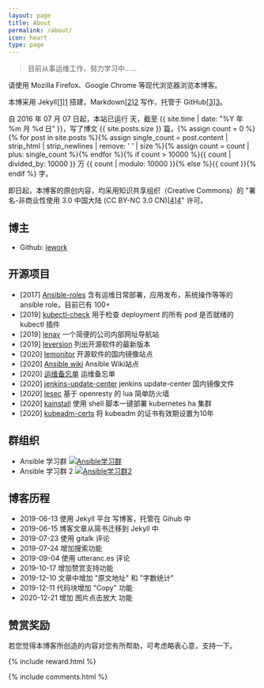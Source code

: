 ```yaml
---
layout: page
title: About
permalink: /about/
icon: heart
type: page
---
```


> 目前从事运维工作，努力学习中......

请使用 Mozilla Firefox、Google Chrome 等现代浏览器浏览本博客。

本博采用 Jekyll[[1]][1] 搭建，Markdown[[2]][2] 写作，托管于 GitHub[[3]][3]。

自 2016 年 07 月 07 日起，本站已运行 <span id="days"></span> 天，截至 {{ site.time | date: "%Y 年 %m 月 %d 日" }}，写了博文 {{ site.posts.size }} 篇，{% assign count = 0 %}{% for post in site.posts %}{% assign single_count = post.content | strip_html | strip_newlines | remove: ' ' | size %}{% assign count = count | plus: single_count %}{% endfor %}{% if count > 10000 %}{{ count | divided_by: 10000 }} 万 {{ count | modulo: 10000 }}{% else %}{{ count }}{% endif %} 字。

即日起，本博客的原创内容，均采用知识共享组织（Creative Commons）的 "署名-非商业性使用 3.0 中国大陆 (CC BY-NC 3.0 CN)[[4]][4]" 许可。

## 博主

- Github: [lework](https://github.com/lework)

## 开源项目

- [2017] [Ansible-roles](https://github.com/lework/Ansible-roles) 含有运维日常部署，应用发布，系统操作等等的 ansible role，目前已有 100+
- [2019] [kubectl-check](https://github.com/lework/kubectl-check) 用于检查 deployment 的所有 pod 是否就绪的 kubectl 插件
- [2019] [lenav](https://github.com/lework/lenav) 一个简便的公司内部网址导航站
- [2019] [leversion](https://github.com/lework/leversion) 列出开源软件的最新版本
- [2020] [lemonitor](https://github.com/lework/lemonitor) 开源软件的国内镜像站点
- [2020] [Ansible wiki](https://github.com/leops-china/ansible-wiki) Ansible Wiki站点
- [2020] [运维备忘单](https://cs.leops.cn/#/) 运维备忘单
- [2020] [jenkins-update-center](https://github.com/lework/jenkins-update-center) jenkins update-center 国内镜像文件
- [2020] [lesec](https://github.com/lework/lesec) 基于 openresty 的 lua 简单防火墙
- [2020] [kainstall](https://github.com/lework/kainstall) 使用 shell 脚本一键部署 kubernetes ha 集群
- [2020] [kubeadm-certs](https://github.com/lework/kubeadm-certs) 将 kubeadm 的证书有效期设置为10年


## 群组织

- Ansible 学习群 <a target="_blank" href="//shang.qq.com/wpa/qunwpa?idkey=76a382732441da12c7b6bc8393cdacdecd38f23a840abb8685bb55ac33f8fdd9"><img border="0" src="//pub.idqqimg.com/wpa/images/group.png" alt="Ansible学习群" title="Ansible学习群"></a>
- Ansible 学习群 2 <a target="_blank" href="//shang.qq.com/wpa/qunwpa?idkey=619146ae673362fbfa81f78d3646df3703ae324d720396a9d9c543470b0f0ff6"><img border="0" src="//pub.idqqimg.com/wpa/images/group.png" alt="Ansible学习群2" title="Ansible学习群2"></a>

## 博客历程

- 2019-06-13 使用 Jekyll 平台 写博客，托管在 Gihub 中
- 2019-06-15 博客文章从简书迁移到 Jekyll 中
- 2019-07-23 使用 gitalk 评论
- 2019-07-24 增加搜索功能
- 2019-09-04 使用 utteranc.es 评论
- 2019-10-17 增加赞赏支持功能
- 2019-12-10 文章中增加 "原文地址" 和 "字数统计"
- 2019-12-11 代码块增加 "Copy" 功能
- 2020-12-21 增加 图片点击放大 功能

## 赞赏奖励

若您觉得本博客所创造的内容对您有所帮助，可考虑略表心意，支持一下。

{% include reward.html %}

[1]: https://jekyllrb.com/ "Jekyll"
[2]: http://daringfireball.net/projects/markdown/ "Markdown"
[3]: https://github.com/ "GitHub"
[4]: http://creativecommons.org/licenses/by-nc/3.0/cn/ "署名-非商业性使用 3.0 中国大陆"

{% include comments.html %}

<script>
var days = 0, daysMax = Math.floor((Date.now() / 1000 - {{ "2016-07-07" | date: "%s" }}) / (60 * 60 * 24));
(function daysCount(){
    if(days > daysMax){
        document.getElementById('days').innerHTML = daysMax;
        return;
    } else {
        document.getElementById('days').innerHTML = days;
        days += 10;
        setTimeout(daysCount, 1); 
    }
})();
</script>
